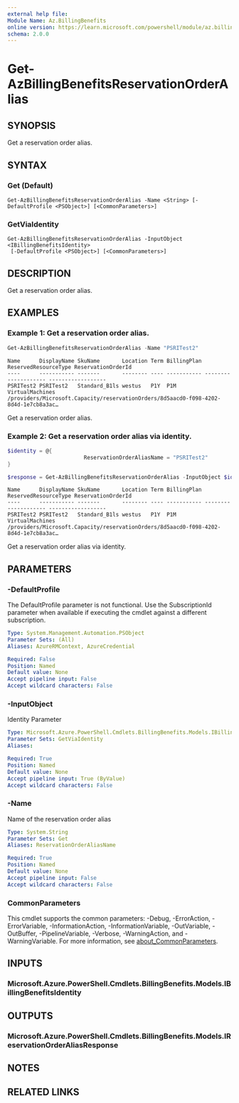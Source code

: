 ```yaml
---
external help file:
Module Name: Az.BillingBenefits
online version: https://learn.microsoft.com/powershell/module/az.billingbenefits/get-azbillingbenefitsreservationorderalias
schema: 2.0.0
---
```


# Get-AzBillingBenefitsReservationOrderAlias

## SYNOPSIS
Get a reservation order alias.

## SYNTAX

### Get (Default)
```
Get-AzBillingBenefitsReservationOrderAlias -Name <String> [-DefaultProfile <PSObject>] [<CommonParameters>]
```

### GetViaIdentity
```
Get-AzBillingBenefitsReservationOrderAlias -InputObject <IBillingBenefitsIdentity>
 [-DefaultProfile <PSObject>] [<CommonParameters>]
```

## DESCRIPTION
Get a reservation order alias.

## EXAMPLES

### Example 1: Get a reservation order alias.
```powershell
Get-AzBillingBenefitsReservationOrderAlias -Name "PSRITest2"
```

```output
Name      DisplayName SkuName       Location Term BillingPlan ReservedResourceType ReservationOrderId
----      ----------- -------       -------- ---- ----------- -------------------- ------------------
PSRITest2 PSRITest2   Standard_B1ls westus   P1Y  P1M         VirtualMachines      /providers/Microsoft.Capacity/reservationOrders/8d5aacd0-f098-4202-8d4d-1e7cb8a3ac…
```

Get a reservation order alias.

### Example 2: Get a reservation order alias via identity.
```powershell
$identity = @{
                        ReservationOrderAliasName = "PSRITest2"
}

$response = Get-AzBillingBenefitsReservationOrderAlias -InputObject $identity
```

```output
Name      DisplayName SkuName       Location Term BillingPlan ReservedResourceType ReservationOrderId
----      ----------- -------       -------- ---- ----------- -------------------- ------------------
PSRITest2 PSRITest2   Standard_B1ls westus   P1Y  P1M         VirtualMachines      /providers/Microsoft.Capacity/reservationOrders/8d5aacd0-f098-4202-8d4d-1e7cb8a3ac…
```

Get a reservation order alias via identity.

## PARAMETERS

### -DefaultProfile
The DefaultProfile parameter is not functional.
Use the SubscriptionId parameter when available if executing the cmdlet against a different subscription.

```yaml
Type: System.Management.Automation.PSObject
Parameter Sets: (All)
Aliases: AzureRMContext, AzureCredential

Required: False
Position: Named
Default value: None
Accept pipeline input: False
Accept wildcard characters: False
```

### -InputObject
Identity Parameter

```yaml
Type: Microsoft.Azure.PowerShell.Cmdlets.BillingBenefits.Models.IBillingBenefitsIdentity
Parameter Sets: GetViaIdentity
Aliases:

Required: True
Position: Named
Default value: None
Accept pipeline input: True (ByValue)
Accept wildcard characters: False
```

### -Name
Name of the reservation order alias

```yaml
Type: System.String
Parameter Sets: Get
Aliases: ReservationOrderAliasName

Required: True
Position: Named
Default value: None
Accept pipeline input: False
Accept wildcard characters: False
```

### CommonParameters
This cmdlet supports the common parameters: -Debug, -ErrorAction, -ErrorVariable, -InformationAction, -InformationVariable, -OutVariable, -OutBuffer, -PipelineVariable, -Verbose, -WarningAction, and -WarningVariable. For more information, see [about_CommonParameters](http://go.microsoft.com/fwlink/?LinkID=113216).

## INPUTS

### Microsoft.Azure.PowerShell.Cmdlets.BillingBenefits.Models.IBillingBenefitsIdentity

## OUTPUTS

### Microsoft.Azure.PowerShell.Cmdlets.BillingBenefits.Models.IReservationOrderAliasResponse

## NOTES

## RELATED LINKS

